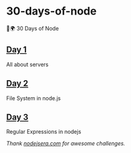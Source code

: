 # 30-days-of-node

🚀🌍 30 Days of Node

## [Day 1](https://github.com/cuongw/30-days-of-node/tree/master/day1)

All about servers

## [Day 2](https://github.com/cuongw/30-days-of-node/tree/master/day2)

File System in node.js

## [Day 3](https://github.com/cuongw/30-days-of-node/tree/master/day3)

Regular Expressions in nodejs

*Thank [nodejsera.com](https://www.nodejsera.com/30-days-of-node.html) for awesome challenges.*
